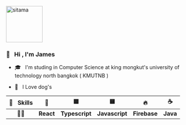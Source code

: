 <img src="https://media.tenor.com/images/2d4569ad19e5167b53c9e6e2acf89e7c/tenor.gif" alt="sitama" width="100"/>

### 👋 &nbsp; Hi , I'm James

- 🎓 &nbsp; I'm studing in Computer Science at king mongkut's university of technology north bangkok ( KMUTNB )

- 🐶 &nbsp; I Love dog's

| 💫 &nbsp; Skills | 💅 | 🟦 | 🟨 | 🔥 | ☕️ |
|:---:|:-----:|:-----:|:-----:|:-----:|:-----:|
| 🍕🧀 | <b>React</b> | <b>Typescript</b> | <b>Javascript</b> | <b>Firebase</b> | <b>Java</b> |




